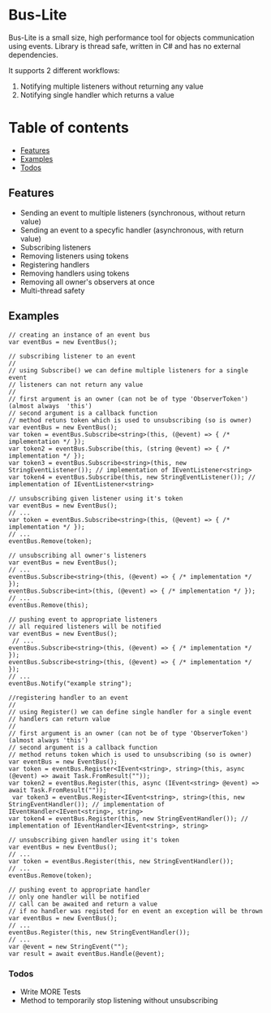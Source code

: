 # Bus-Lite

Bus-Lite is a small size, high performance tool for objects communication using events. Library is thread safe, written in C# and has no external dependencies.

It supports 2 different workflows:
1. Notifying multiple listeners without returning any value
2. Notifying single handler which returns a value

# Table of contents
- [Features](#Features)
- [Examples](#Examples)
- [Todos](#Todos)

## Features

  - Sending an event to multiple listeners (synchronous, without return value)
  - Sending an event to a specyfic handler (asynchronous, with return value)
  - Subscribing listeners
  - Removing listeners using tokens
  - Registering handlers
  - Removing handlers using tokens
  - Removing all owner's observers at once
  - Multi-thread  safety

## Examples

 ```CSharp
// creating an instance of an event bus
var eventBus = new EventBus();
```

 ```CSharp
// subscribing listener to an event
//
// using Subscribe() we can define multiple listeners for a single event
// listeners can not return any value
//
// first argument is an owner (can not be of type 'ObserverToken')(almost always  'this')
// second argument is a callback function
// method retuns token which is used to unsubscribing (so is owner)
var eventBus = new EventBus();
var token = eventBus.Subscribe<string>(this, (@event) => { /* implementation */ });
var token2 = eventBus.Subscribe(this, (string @event) => { /* implementation */ });
var token3 = eventBus.Subscribe<string>(this, new StringEventListener()); // implementation of IEventListener<string>
var token4 = eventBus.Subscribe(this, new StringEventListener()); // implementation of IEventListener<string>
```

 ```CSharp
// unsubscribing given listener using it's token
var eventBus = new EventBus();
// ...
var token = eventBus.Subscribe<string>(this, (@event) => { /* implementation */ });
// ...
eventBus.Remove(token);
```

 ```CSharp
// unsubscribing all owner's listeners
var eventBus = new EventBus();
// ...
eventBus.Subscribe<string>(this, (@event) => { /* implementation */ });
eventBus.Subscribe<int>(this, (@event) => { /* implementation */ });
// ...
eventBus.Remove(this);
```

```CSharp
// pushing event to appropriate listeners
// all required listeners will be notified
var eventBus = new EventBus();
 // ...
eventBus.Subscribe<string>(this, (@event) => { /* implementation */ });
eventBus.Subscribe<string>(this, (@event) => { /* implementation */ });
// ...
eventBus.Notify("example string");
```
```CSharp
//registering handler to an event
//
// using Register() we can define single handler for a single event
// handlers can return value
// 
// first argument is an owner (can not be of type 'ObserverToken')(almost always 'this')
// second argument is a callback function
// method retuns token which is used to unsubscribing (so is owner)
var eventBus = new EventBus();
var token = eventBus.Register<IEvent<string>, string>(this, async (@event) => await Task.FromResult(""));
var token2 = eventBus.Register(this, async (IEvent<string> @event) => await Task.FromResult(""));
 var token3 = eventBus.Register<IEvent<string>, string>(this, new StringEventHandler()); // implementation of IEventHandler<IEvent<string>, string>
var token4 = eventBus.Register(this, new StringEventHandler()); // implementation of IEventHandler<IEvent<string>, string>
```

```CSharp
// unsubscribing given handler using it's token
var eventBus = new EventBus();
// ...
var token = eventBus.Register(this, new StringEventHandler());
// ...
eventBus.Remove(token);
```

```CSharp
// pushing event to appropriate handler
// only one handler will be notified
// call can be awaited and return a value
// if no handler was registed for en event an exception will be thrown
var eventBus = new EventBus();
// ...
eventBus.Register(this, new StringEventHandler());
// ...
var @event = new StringEvent("");
var result = await eventBus.Handle(@event);
```

### Todos

 - Write MORE Tests
 - Method to temporarily stop listening without unsubscribing
